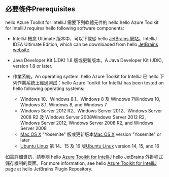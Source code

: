 ## <a name="prerequisites"></a><span data-ttu-id="a7ad1-101">必要條件</span><span class="sxs-lookup"><span data-stu-id="a7ad1-101">Prerequisites</span></span>
<span data-ttu-id="a7ad1-102">hello Azure Toolkit for IntelliJ 需要下列軟體元件的 hello:</span><span class="sxs-lookup"><span data-stu-id="a7ad1-102">hello Azure Toolkit for IntelliJ requires hello following software components:</span></span>

* <span data-ttu-id="a7ad1-103">IntelliJ 概念 Ultimate 版本中，可以下載從 hello [JetBrains 網站](https://www.jetbrains.com/idea/download/)。</span><span class="sxs-lookup"><span data-stu-id="a7ad1-103">IntelliJ IDEA Ultimate Edition, which can be downloaded from hello [JetBrains website](https://www.jetbrains.com/idea/download/).</span></span>

* <span data-ttu-id="a7ad1-104">Java Developer Kit (JDK) 1.8 版或更新版本。</span><span class="sxs-lookup"><span data-stu-id="a7ad1-104">A Java Developer Kit (JDK), version 1.8 or later.</span></span>

* <span data-ttu-id="a7ad1-105">作業系統。</span><span class="sxs-lookup"><span data-stu-id="a7ad1-105">An operating system.</span></span> <span data-ttu-id="a7ad1-106">hello Azure Toolkit for IntelliJ 已 hello 下列作業系統上經過測試：</span><span class="sxs-lookup"><span data-stu-id="a7ad1-106">hello Azure Toolkit for IntelliJ has been tested on hello following operating systems:</span></span>
  
  * <span data-ttu-id="a7ad1-107">Windows 10、Windows 8.1、Windows 8 及 Windows 7</span><span class="sxs-lookup"><span data-stu-id="a7ad1-107">Windows 10, Windows 8.1, Windows 8, and Windows 7</span></span>
  * <span data-ttu-id="a7ad1-108">Windows Server 2012 R2、Windows Server 2012、Windows Server 2008 R2 及 Windows Server 2008</span><span class="sxs-lookup"><span data-stu-id="a7ad1-108">Windows Server 2012 R2, Windows Server 2012, Windows Server 2008 R2, and Windows Server 2008</span></span>
  * <span data-ttu-id="a7ad1-109">[Mac OS X](http://www.apple.com/osx) "Yosemite" 版或更新版本</span><span class="sxs-lookup"><span data-stu-id="a7ad1-109">[Mac OS X](http://www.apple.com/osx) version "Yosemite" or later</span></span>
  * <span data-ttu-id="a7ad1-110">[Ubuntu Linux](http://www.ubuntu.com) 第 14、15 及 16 版</span><span class="sxs-lookup"><span data-stu-id="a7ad1-110">[Ubuntu Linux](http://www.ubuntu.com) version 14, 15, and 16</span></span>

<span data-ttu-id="a7ad1-111">如需詳細資訊，請參閱 hello [Azure Toolkit for IntelliJ](https://plugins.jetbrains.com/plugin/8053) hello JetBrains 外掛程式儲存機制的頁面。</span><span class="sxs-lookup"><span data-stu-id="a7ad1-111">For more information, see hello [Azure Toolkit for IntelliJ](https://plugins.jetbrains.com/plugin/8053) page at hello JetBrains Plugin Repository.</span></span>

<!--
> [!IMPORTANT]
> If you are using hello Azure Toolkit for Eclipse on Windows, hello toolkit requires installing hello Azure SDK 2.9.6 or later in order toouse hello Azure emulator. You have two options for installing hello Azure SDK:
> 
> * You can download and install hello Azure SDK by using hello [Web Platform Installer (WebPI)](http://go.microsoft.com/fwlink/?LinkID=252838).
> * If you do not have hello Azure SDK installed when you create your first Azure deployment project, you will be prompted tooautomatically download install hello requisite version of hello Azure SDK.
> 
> Note that hello Azure SDK is only required on Windows.
> 
> 
-->
